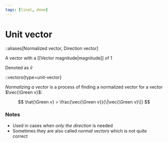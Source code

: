 ```yaml
---
tags: [linal, done]
---
```


# Unit vector

::aliases[Normalized vector, Direction vector]

A vector with a [[Vector magnitude|magnitude]] of 1

Denoted as $\hat{v}$

::vectors{type=unit-vector}

<!--
```latex unit_vector
\begin{tikzpicture}
    % Help
    \clip (-0.4, -0.4) rectangle (4.4, 4.4);
    \draw [help lines, lightgray] (-1, -1) grid (5, 5);
    \draw [->] (-4, 0) -- (4, 0) coordinate (x axis) node [below right] {$x$};
    \draw [->] (0, -4) -- (0, 4) coordinate (y axis) node [above left] {$y$};
    % Image
    \coordinate (O) at (0, 0);
    \draw [gray, dashed] (O) circle (1);
    \coordinate (A) at (3, 2);
    \draw [vec, dashed, thick] [->] (0, 0) -- (A) node [midway, above] {$\vec v$};
    \draw [proj] (A) -- ($(-4, 0)!(A)!(4, 0)$);
    \draw [proj] (A) -- ($(0, -4)!(A)!(0, 4)$);
    \node [\Color, below, fill = white] at (3, 0) {$3$};
    \node [\Color, left, fill = white] at (0, 2) {$2$};
    \draw [vec] [->] (O) -- ($(O)!1cm!(A)$) node [midway, above] {$\hat v$};
\end{tikzpicture}
```
-->

_Normalizing a vector_ is a process of finding a normalized vector for a vector $\vec{\Green v}$:

$$
\hat{\Green v} = \frac{\vec{\Green v}}{\|\vec{\Green v}\|}
$$

### Notes

- Used in cases when _only the direction_ is needed
- Sometimes they are also called _normal vectors_ which is not quite correct

